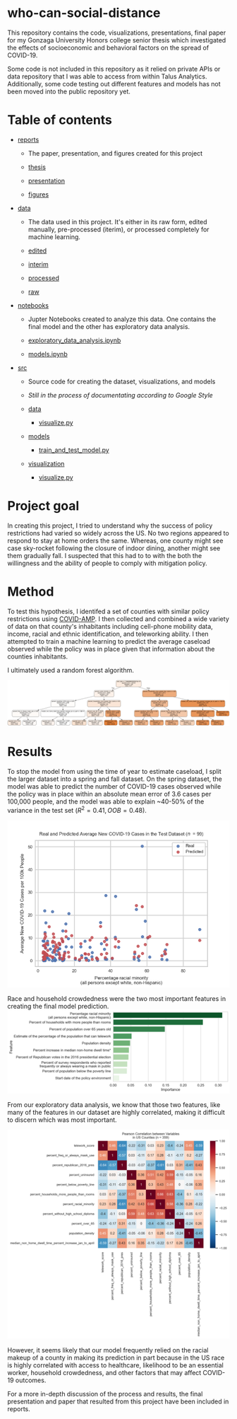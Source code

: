 # who-can-social-distance

This repository contains the code, visualizations, presentations, final paper for my Gonzaga University Honors college senior thesis which investigated the effects of socioeconomic and behavioral factors on the spread of COVID-19. 

Some code is not included in this repository as it relied on private APIs or data repository that I was able to access from within Talus Analytics. Additionally, some code testing out different features and models has not been moved into the public repository yet.

# Table of contents

- [reports](/reports)

  - The paper, presentation, and figures created for this project

  - [thesis](reports/Ciara_Patterson_Thesis_April_16_2021.pdf)

  - [presentation](reports/Thesis_Presentation.pptx)

  - [figures](/reports/figures)

- [data](/data)

  - The data used in this project. It's either in its raw form, edited manually, pre-processed (iterim), or processed completely for machine learning.

  - [edited](/data/edited/)

  - [interim](/data/intermin)

  - [processed](/data/processed)

  - [raw](/data/raw)

- [notebooks](/notebooks)

  - Jupter Notebooks created to analyze this data. One contains the final model and the other has exploratory data analysis.

  - [exploratory_data_analysis.ipynb](/notebooks/exploratory_data_analysis.ipynb)

  - [models.ipynb](/notebooks/models.ipynb)

- [src](/src)

  - Source code for creating the dataset, visualizations, and models

  - _Still in the process of documentating according to Google Style_

  - [data](/src/data)

    - [visualize.py](/src/data/visualize.py)

  - [models](/src/models)

    - [train_and_test_model.py](/src/data/train_and_test_model.py)

  - [visualization](/src/visualization)
    - [visualize.py](/src/data/visualize.py)

# Project goal

In creating this project, I tried to understand why the success of policy restrictions had varied so widely across the US. No two regions appeared to respond to stay at home orders the same. Whereas, one county might see case sky-rocket following the closure of indoor dining, another might see them gradually fall. I suspected that this had to to with the both the willingness and the ability of people to comply with mitigation policy.

# Method

To test this hypothesis, I identifed a set of counties with similar policy restrictions using [COVID-AMP](https://covidamp.org/). I then collected and combined a wide variety of data on that county's inhabitants including cell-phone mobility data, income, racial and ethnic identification, and teleworking ability. I then attempted to train a machine learning to predict the average caseload observed while the policy was in place given that information about the counties inhabitants.

I ultimately used a random forest algorithm.

![random-forest](reports/figures/tree.png)

# Results

To stop the model from using the time of year to estimate caseload, I split the larger dataset into a spring and fall dataset. On the spring dataset, the model was able to predict the number of COVID-19 cases observed while the policy was in place within an absolute mean error of 3.6 cases per 100,000 people, and the model was able to explain ~40-50% of the variance in the test set $(R^{2}=0.41, OOB = 0.48)$.

![real-and-predicted](<reports/figures/real_and_predicted_values_Percentageracialminority(allpersonsexceptwhite,non-Hispanic)_scatter.png>)

Race and household crowdedness were the two most important features in creating the final model prediction.
![feature-importance](reports/figures/spring_feature_importance.png)

From our exploratory data analysis, we know that those two features, like many of the features in our dataset are highly correlated, making it difficult to discern which was most important.

![feature-heatmap](reports/figures/figure_heatmap.png)

However, it seems likely that our model frequently relied on the racial makeup of a county in making its prediction in part because in the US race is highly correlated with access to healthcare, likelihood to be an essential worker, household crowdedness, and other factors that may affect COVID-19 outcomes.

For a more in-depth discussion of the process and results, the final presentation and paper that resulted from this project have been included in reports.
